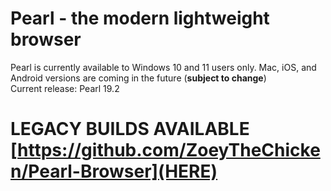 # Pearl - the modern lightweight browser
Pearl is currently available to Windows 10 and 11 users only. Mac, iOS, and Android versions are coming in the future (****subject to change****) <br>
Current release: Pearl 19.2
# LEGACY BUILDS AVAILABLE [https://github.com/ZoeyTheChicken/Pearl-Browser](HERE)
